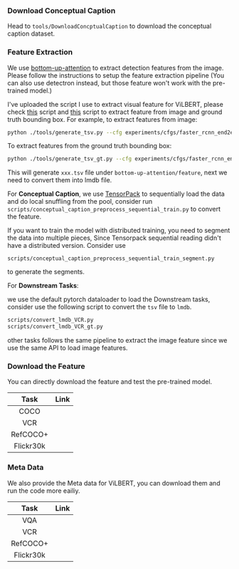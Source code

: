 ### Download Conceptual Caption
Head to `tools/DownloadConcptualCaption` to download the conceptual caption dataset. 

### Feature Extraction
We use [bottom-up-attention](https://github.com/jiasenlu/bottom-up-attention) to extract detection features from the image. Please follow the instructions to setup the feature extraction pipeline (You can also use detectron instead, but those feature won't work with the pre-trained model.)

I've uploaded the script I use to extract visual feature for ViLBERT, please check [this](https://github.com/jiasenlu/bottom-up-attention/blob/master/tools/generate_tsv.py) script and [this](https://github.com/jiasenlu/bottom-up-attention/blob/master/tools/generate_tsv_gt.py) script to extract feature from image and ground truth bounding box. For example, to extract features from image: 

```bash
python ./tools/generate_tsv.py --cfg experiments/cfgs/faster_rcnn_end2end_resnet.yml --def models/vg/ResNet-101/faster_rcnn_end2end_final/test.prototxt --out feature/VCR/VCR_resnet101_faster_rcnn_genome.tsv --net data/faster_rcnn_models/resnet101_faster_rcnn_final.caffemodel --total_group 1 --group_id 0 --split VCR
```

To extract features from the ground truth bounding box:

``` bash
python ./tools/generate_tsv_gt.py --cfg experiments/cfgs/faster_rcnn_end2end_resnet.yml --def models/vg/ResNet-101/faster_rcnn_end2end_final/test_gt.prototxt --out feature/VCR/VCR_gt_resnet101_faster_rcnn_genome.tsv --net data/faster_rcnn_models/resnet101_faster_rcnn_final.caffemodel --total_group 1 --group_id 0 --split VCR_gt
```

This will generate `xxx.tsv` file under `bottom-up-attention/feature`, next we need to convert them into lmdb file. 

For **Conceptual Caption**, we use [TensorPack](https://github.com/tensorpack/tensorpack) to sequentially load the data and do local snuffling from the pool, consider run 
```scripts/conceptual_caption_preprocess_sequential_train.py```
to convert the feature.  

If you want to train the model with distributed training, you need to segment the data into multiple pieces, Since Tensorpack sequential reading didn't have a distributed version. Consider use 

```
scripts/conceptual_caption_preprocess_sequential_train_segment.py
```

to generate the segments. 

For **Downstream Tasks**:

we use the default pytorch dataloader to load the Downstream tasks, consider use the following script to convert the `tsv` file to `lmdb`. 

```bash
scripts/convert_lmdb_VCR.py
scripts/convert_lmdb_VCR_gt.py
```

other tasks follows the same pipeline to extract the image feature since we use the same API to load image features. 

### Download the Feature

You can directly download the feature and test the pre-trained model. 

|Task    |                             Link                             |
| :-------------: | :----------------------------------------------------------: |
|       COCO       | |
|       VCR       | |
|    RefCOCO+     | |
| Flickr30k | |

### Meta Data
We also provide the Meta data for ViLBERT, you can download them and run the code more eailiy. 

|Task|                             Link                             |
| :-------------: | :---------------------------------------------: |
|       VQA       | |
|       VCR       | |
|    RefCOCO+     | |
| Flickr30k | |

